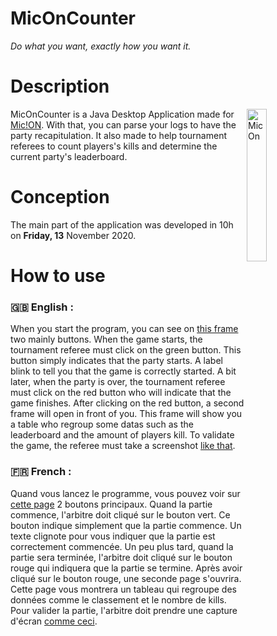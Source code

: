# MicOnCounter
*Do what you want, exactly how you want it.*


# Description
<img width="25%" align="right" alt="MicOn" src="https://www.mic-on.fr/img/banner_bg%20logo"/>

MicOnCounter is a Java Desktop Application made for <a href="https://www.mic-on.fr/">Mic!ON</a>. With that, you can parse your logs to have the party recapitulation. It also made to help tournament referees to count players's kills and determine the current party's leaderboard.

# Conception
The main part of the application was developed in 10h on **Friday, 13** November 2020.

# How to use
### 🇬🇧 English :
When you start the program, you can see on <a href="https://prnt.sc/viw9mp">this frame</a> two mainly buttons. When the game starts, the tournament referee must click on the green button. This button simply indicates that the party starts. A label blink to tell you that the game is correctly started.
A bit later, when the party is over, the tournament referee must click on the red button who will indicate that the game finishes.
After clicking on the red button, a second frame will open in front of you. This frame will show you a table who regroup some datas such as the leaderboard and the amount of players kill.
To validate the game, the referee must take a screenshot <a href="https://prnt.sc/viwg3w">like that</a>.

### 🇫🇷 French :
Quand vous lancez le programme, vous pouvez voir sur <a href="https://prnt.sc/viw9mp">cette page</a> 2 boutons principaux. Quand la partie commence, l'arbitre doit cliqué sur le bouton vert. Ce bouton indique simplement que la partie commence. Un texte clignote pour vous indiquer que la partie est correctement commencée.
Un peu plus tard, quand la partie sera terminée, l'arbitre doit cliqué sur le bouton rouge qui indiquera que la partie se termine.
Après avoir cliqué sur le bouton rouge, une seconde page s'ouvrira. Cette page vous montrera un tableau qui regroupe des données comme le classement et le nombre de kills.
Pour valider la partie, l'arbitre doit prendre une capture d'écran <a href="https://prnt.sc/viwg3w">comme ceci</a>.
